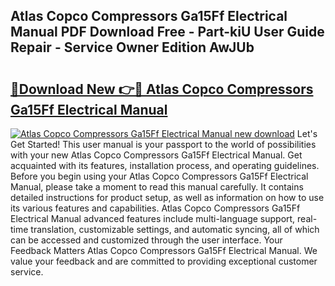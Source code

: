 ## Atlas Copco Compressors Ga15Ff Electrical Manual PDF Download Free - Part-kiU User Guide Repair - Service Owner Edition AwJUb

# <h2><a href="http://bc4837.oget.top/?id=Atlas+Copco+Compressors+Ga15Ff+Electrical+Manual">🔗Download New 👉🔴 Atlas Copco Compressors Ga15Ff Electrical Manual</a></h2>

[![Atlas Copco Compressors Ga15Ff Electrical Manual new download](https://i.imgur.com/5g1atiW.png)](http://bc4837.oget.top/?id=Atlas+Copco+Compressors+Ga15Ff+Electrical+Manual)
Let's Get Started! This user manual is your passport to the world of possibilities with your new Atlas Copco Compressors Ga15Ff Electrical Manual. Get acquainted with its features, installation process, and operating guidelines. Before you begin using your Atlas Copco Compressors Ga15Ff Electrical Manual, please take a moment to read this manual carefully. It contains detailed instructions for product setup, as well as information on how to use its various features and capabilities. Atlas Copco Compressors Ga15Ff Electrical Manual advanced features include multi-language support, real-time translation, customizable settings, and automatic syncing, all of which can be accessed and customized through the user interface. Your Feedback Matters Atlas Copco Compressors Ga15Ff Electrical Manual. We value your feedback and are committed to providing exceptional customer service.
